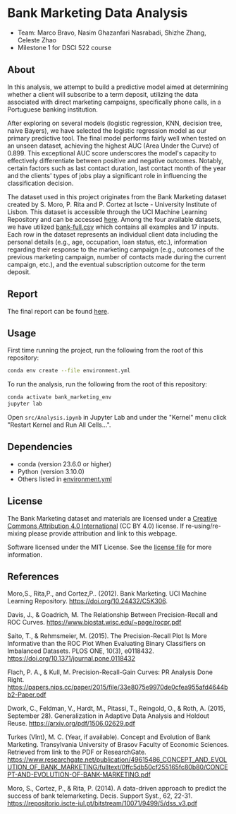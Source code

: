 # Bank Marketing Data Analysis

- Team: Marco Bravo, Nasim Ghazanfari Nasrabadi, Shizhe Zhang, Celeste Zhao
- Milestone 1 for DSCI 522 course


## About

In this analysis, we attempt to build a predictive model aimed at determining whether a client will subscribe to a term deposit, utilizing the data associated with direct marketing campaigns, specifically phone calls, in a Portuguese banking institution. 

After exploring on several models (logistic regression, KNN, decision tree, naive Bayers), we have selected the logistic regression model as our primary predictive tool. The final model performs fairly well when tested on an unseen dataset, achieving the highest AUC (Area Under the Curve) of 0.899. This exceptional AUC score underscores the model's capacity to effectively differentiate between positive and negative outcomes. Notably, certain factors such as last contact duration, last contact month of the year and the clients' types of jobs play a significant role in influencing the classification decision.

The dataset used in this project originates from the Bank Marketing dataset created by S. Moro, P. Rita and P. Cortez at Iscte - University Institute of Lisbon. This dataset is accessible through the UCI Machine Learning Repository and can be accessed [here](https://archive.ics.uci.edu/dataset/222/bank+marketing). Among the four available datasets, we have utilized [bank-full.csv](https://archive.ics.uci.edu/static/public/222/data.csv) which contains all examples and 17 inputs. Each row in the dataset represents an individual client data including the personal details (e.g., age, occupation, loan status, etc.), information regarding their response to the marketing campaign (e.g., outcomes of the previous marketing campaign, number of contacts made during the current campaign, etc.), and the eventual subscription outcome for the term deposit.


## Report

The final report can be found [here](src/analysis.ipynb).


## Usage

First time running the project, run the following from the root of this repository:

``` bash
conda env create --file environment.yml
```

To run the analysis, run the following from the root of this repository:

``` bash
conda activate bank_marketing_env
jupyter lab 
```

Open `src/Analysis.ipynb` in Jupyter Lab and under the "Kernel" menu click "Restart Kernel and Run All Cells...".


## Dependencies

- conda (version 23.6.0 or higher)
- Python (version 3.10.0)
- Others listed in [environment.yml](environment.yml)


## License

The Bank Marketing dataset and materials are licensed under a [Creative Commons Attribution 4.0 International](https://creativecommons.org/licenses/by/4.0/legalcode) (CC BY 4.0) license. If re-using/re-mixing please provide attribution and link to this webpage.

Software licensed under the MIT License. See the [license file](LICENSE) for more information.


## References

Moro,S., Rita,P., and Cortez,P.. (2012). Bank Marketing. UCI Machine Learning Repository. https://doi.org/10.24432/C5K306.

Davis, J., & Goadrich, M. The Relationship Between Precision-Recall and ROC Curves. https://www.biostat.wisc.edu/~page/rocpr.pdf

Saito, T., & Rehmsmeier, M. (2015). The Precision-Recall Plot Is More Informative than the ROC Plot When Evaluating Binary Classifiers on Imbalanced Datasets. PLOS ONE, 10(3), e0118432. https://doi.org/10.1371/journal.pone.0118432

Flach, P. A., & Kull, M. Precision-Recall-Gain Curves: PR Analysis Done Right. https://papers.nips.cc/paper/2015/file/33e8075e9970de0cfea955afd4644bb2-Paper.pdf

Dwork, C., Feldman, V., Hardt, M., Pitassi, T., Reingold, O., & Roth, A. (2015, September 28). Generalization in Adaptive Data Analysis and Holdout Reuse. https://arxiv.org/pdf/1506.02629.pdf

Turkes (Vînt), M. C. (Year, if available). Concept and Evolution of Bank Marketing. Transylvania University of Brasov Faculty of Economic Sciences. Retrieved from link to the PDF or ResearchGate. https://www.researchgate.net/publication/49615486_CONCEPT_AND_EVOLUTION_OF_BANK_MARKETING/fulltext/0ffc5db50cf255165fc80b80/CONCEPT-AND-EVOLUTION-OF-BANK-MARKETING.pdf

Moro, S., Cortez, P., & Rita, P. (2014). A data-driven approach to predict the success of bank telemarketing. Decis. Support Syst., 62, 22-31. https://repositorio.iscte-iul.pt/bitstream/10071/9499/5/dss_v3.pdf

